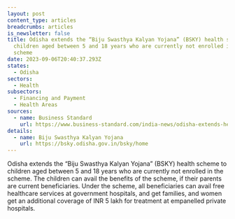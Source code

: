 ```yaml
---
layout: post
content_type: articles
breadcrumbs: articles
is_newsletter: false
title: Odisha extends the “Biju Swasthya Kalyan Yojana” (BSKY) health scheme to
  children aged between 5 and 18 years who are currently not enrolled in the
  scheme
date: 2023-09-06T20:40:37.293Z
states:
  - Odisha
sectors:
  - Health
subsectors:
  - Financing and Payment
  - Health Areas
sources:
  - name: Business Standard
    url: https://www.business-standard.com/india-news/odisha-extends-health-scheme-benefits-to-children-in-5-to-18-yrs-age-group-123083000423_1.html
details:
  - name: Biju Swasthya Kalyan Yojana
    url: https://bsky.odisha.gov.in/bsky/home
---
```

Odisha extends the “Biju Swasthya Kalyan Yojana” (BSKY) health scheme to children aged between 5 and 18 years who are currently not enrolled in the scheme. The children can avail the benefits of the scheme, if their parents are current beneficiaries. Under the scheme, all beneficiaries can avail free healthcare services at government hospitals, and get families, and women get an additional coverage of INR 5 lakh for treatment at empanelled private hospitals.
